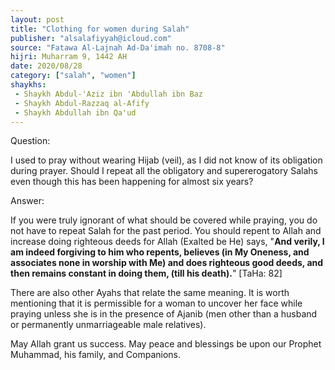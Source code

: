 ```yaml
---
layout: post
title: "Clothing for women during Salah"
publisher: "alsalafiyyah@icloud.com"
source: "Fatawa Al-Lajnah Ad-Da'imah no. 8708-8"
hijri: Muharram 9, 1442 AH
date: 2020/08/28
category: ["salah", "women"]
shaykhs: 
 - Shaykh Abdul-'Aziz ibn 'Abdullah ibn Baz
 - Shaykh Abdul-Razzaq al-Afify
 - Shaykh Abdullah ibn Qa'ud
---
```


Question: 

I used to pray without wearing Hijab (veil), as I did not know of its obligation during prayer. Should I repeat all the obligatory and supererogatory Salahs even though this has been happening for almost six years?

Answer:

If you were truly ignorant of what should be covered while praying, you do not have to repeat Salah for the past period. You should repent to Allah and increase doing righteous deeds for Allah (Exalted be He) says, "**And verily, I am indeed forgiving to him who repents, believes (in My Oneness, and associates none in worship with Me) and does righteous good deeds, and then remains constant in doing them, (till his death).**" [TaHa: 82]

There are also other Ayahs that relate the same meaning. It is worth mentioning that it is permissible for a woman to uncover her face while praying unless she is in the presence of Ajanib (men other than a husband or permanently unmarriageable male relatives).


May Allah grant us success. May peace and blessings be upon our Prophet Muhammad, his family, and Companions.

